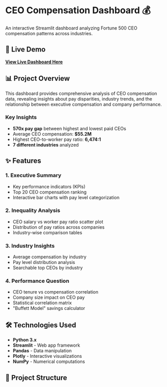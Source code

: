 # CEO Compensation Dashboard 💰

An interactive Streamlit dashboard analyzing Fortune 500 CEO compensation patterns across industries.

## 🚀 Live Demo

**[View Live Dashboard Here](https://ceo-compensation-dashboard-gryc62asnlh7xt7ljpe9t9.streamlit.app)**

## 📊 Project Overview

This dashboard provides comprehensive analysis of CEO compensation data, revealing insights about pay disparities, industry trends, and the relationship between executive compensation and company performance.

### Key Insights
- **570x pay gap** between highest and lowest paid CEOs
- Average CEO compensation: **$55.2M**
- Highest CEO-to-worker pay ratio: **6,474:1**
- **7 different industries** analyzed

## ✨ Features

### 1. Executive Summary
- Key performance indicators (KPIs)
- Top 20 CEO compensation ranking
- Interactive bar charts with pay level categorization

### 2. Inequality Analysis
- CEO salary vs worker pay ratio scatter plot
- Distribution of pay ratios across companies
- Industry-wise comparison tables

### 3. Industry Insights
- Average compensation by industry
- Pay level distribution analysis
- Searchable top CEOs by industry

### 4. Performance Question
- CEO tenure vs compensation correlation
- Company size impact on CEO pay
- Statistical correlation matrix
- "Buffett Model" savings calculator

## 🛠️ Technologies Used

- **Python 3.x**
- **Streamlit** - Web app framework
- **Pandas** - Data manipulation
- **Plotly** - Interactive visualizations
- **NumPy** - Numerical computations

## 📁 Project Structure
